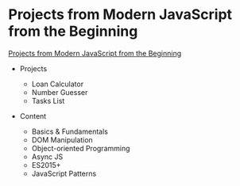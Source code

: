 # Projects from Modern JavaScript from the Beginning

[Projects from Modern JavaScript from the Beginning](https://www.udemy.com/modern-javascript-from-the-beginning)


- Projects 
  - Loan Calculator
  - Number Guesser
  - Tasks List

- Content
  - Basics & Fundamentals
  - DOM Manipulation
  - Object-oriented Programming
  - Async JS
  - ES2015+
  - JavaScript Patterns